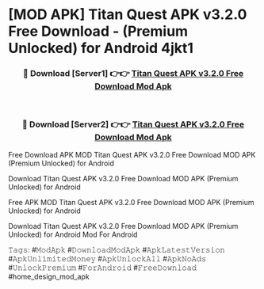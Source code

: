# [MOD APK] Titan Quest APK v3.2.0 Free Download - (Premium Unlocked) for Android 4jkt1



<div align="center">
<h3>🔴 Download [Server1] 👉👉 <a href="https://momento.my/?title=Titan_Quest_APK_v3.2.0_Free_Download">Titan Quest APK v3.2.0 Free Download Mod Apk</a></h3><br>

<h3>🔴 Download [Server2] 👉👉 <a href="https://momento.my/?title=Titan_Quest_APK_v3.2.0_Free_Download">Titan Quest APK v3.2.0 Free Download Mod Apk</a></h3>
</div>



Free Download APK MOD Titan Quest APK v3.2.0 Free Download MOD APK (Premium Unlocked) for Android

Download Titan Quest APK v3.2.0 Free Download MOD APK (Premium Unlocked) for Android

Free APK MOD Titan Quest APK v3.2.0 Free Download MOD APK (Premium Unlocked) for Android

Download Titan Quest APK v3.2.0 Free Download MOD APK (Premium Unlocked) for Android Mod For Android

𝚃𝚊𝚐𝚜: #𝙼𝚘𝚍𝙰𝚙𝚔 #𝙳𝚘𝚠𝚗𝚕𝚘𝚊𝚍𝙼𝚘𝚍𝙰𝚙𝚔 #𝙰𝚙𝚔𝙻𝚊𝚝𝚎𝚜𝚝𝚅𝚎𝚛𝚜𝚒𝚘𝚗 #𝙰𝚙𝚔𝚄𝚗𝚕𝚒𝚖𝚒𝚝𝚎𝚍𝙼𝚘𝚗𝚎𝚢 #𝙰𝚙𝚔𝚄𝚗𝚕𝚘𝚌𝚔𝙰𝚕𝚕 #𝙰𝚙𝚔𝙽𝚘𝙰𝚍𝚜 #𝚄𝚗𝚕𝚘𝚌𝚔𝙿𝚛𝚎𝚖𝚒𝚞𝚖 #𝙵𝚘𝚛𝙰𝚗𝚍𝚛𝚘𝚒𝚍 #𝙵𝚛𝚎𝚎𝙳𝚘𝚠𝚗𝚕𝚘𝚊𝚍 #home_design_mod_apk
